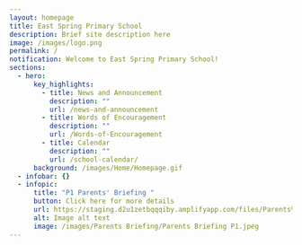 ```yaml
---
layout: homepage
title: East Spring Primary School
description: Brief site description here
image: /images/logo.png
permalink: /
notification: Welcome to East Spring Primary School!
sections:
  - hero:
      key_highlights:
        - title: News and Announcement
          description: ""
          url: /news-and-announcement
        - title: Words of Encouragement
          description: ""
          url: /Words-of-Encouragement
        - title: Calendar
          description: ""
          url: /school-calendar/
      background: /images/Home/Homepage.gif
  - infobar: {}
  - infopic:
      title: "P1 Parents' Briefing "
      button: Click here for more details
      url: https://staging.d2u1zetbqqqiby.amplifyapp.com/files/Parents%20Briefing%20Slides/1Parents%20Briefing%202023_Principal.pdf
      alt: Image alt text
      image: /images/Parents Briefing/Parents Briefing P1.jpeg
---
```

